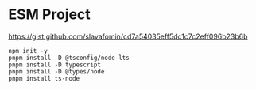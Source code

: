 # ESM Project

https://gist.github.com/slavafomin/cd7a54035eff5dc1c7c2eff096b23b6b

```
npm init -y
pnpm install -D @tsconfig/node-lts
pnpm install -D typescript
pnpm install -D @types/node
pnpm install ts-node
```
